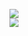 [![](https://img.shields.io/badge/Made%20With-Github%20Spray-lightgrey.svg?style=for-the-badge&logo=github)](https://github.com/Annihil/github-spray#5934)  
[![](https://i.imgur.com/2DrTn0Z.gif)](https://github.com/Annihil/github-spray)